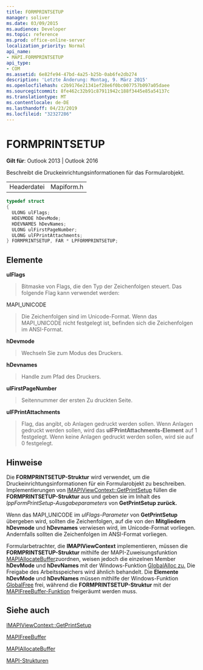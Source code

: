 ```yaml
---
title: FORMPRINTSETUP
manager: soliver
ms.date: 03/09/2015
ms.audience: Developer
ms.topic: reference
ms.prod: office-online-server
localization_priority: Normal
api_name:
- MAPI.FORMPRINTSETUP
api_type:
- COM
ms.assetid: 6e82fe94-47bd-4a25-b25b-0ab6fe2db274
description: 'Letzte Änderung: Montag, 9. März 2015'
ms.openlocfilehash: c2b9176e21341ef28e6f0bc007757b097a05daee
ms.sourcegitcommit: 8fe462c32b91c87911942c188f3445e85a54137c
ms.translationtype: MT
ms.contentlocale: de-DE
ms.lasthandoff: 04/23/2019
ms.locfileid: "32327286"
---
```

# <a name="formprintsetup"></a>FORMPRINTSETUP

  
  
**Gilt für**: Outlook 2013 | Outlook 2016 
  
Beschreibt die Druckeinrichtungsinformationen für das Formularobjekt. 
  
|||
|:-----|:-----|
|Headerdatei  <br/> |Mapiform.h  <br/> |
   
```cpp
typedef struct
{
  ULONG ulFlags;
  HDEVMODE hDevMode;
  HDEVNAMES hDevNames;
  ULONG ulFirstPageNumber;
  ULONG ulFPrintAttachments;
} FORMPRINTSETUP, FAR * LPFORMPRINTSETUP;

```

## <a name="members"></a>Elemente

 **ulFlags**
  
> Bitmaske von Flags, die den Typ der Zeichenfolgen steuert. Das folgende Flag kann verwendet werden:
    
MAPI_UNICODE 
  
> Die Zeichenfolgen sind im Unicode-Format. Wenn das MAPI_UNICODE nicht festgelegt ist, befinden sich die Zeichenfolgen im ANSI-Format.
    
 **hDevmode**
  
> Wechseln Sie zum Modus des Druckers.
    
 **hDevnames**
  
> Handle zum Pfad des Druckers.
    
 **ulFirstPageNumber**
  
> Seitennummer der ersten Zu druckten Seite.
    
 **ulFPrintAttachments**
  
> Flag, das angibt, ob Anlagen gedruckt werden sollen. Wenn Anlagen gedruckt werden sollen, wird das **ulFPrintAttachments-Element** auf 1 festgelegt. Wenn keine Anlagen gedruckt werden sollen, wird sie auf 0 festgelegt. 
    
## <a name="remarks"></a>Hinweise

Die **FORMPRINTSETUP-Struktur** wird verwendet, um die Druckeinrichtungsinformationen für ein Formularobjekt zu beschreiben. Implementierungen von [IMAPIViewContext::GetPrintSetup](imapiviewcontext-getprintsetup.md) füllen die **FORMPRINTSETUP-Struktur** aus und geben sie im Inhalt des _lppFormPrintSetup-Ausgabeparameters_ von **GetPrintSetup zurück.**
  
Wenn das MAPI_UNICODE im  _ulFlags-Parameter_ von **GetPrintSetup** übergeben wird, sollten die Zeichenfolgen, auf die von den **Mitgliedern hDevmode** und **hDevnames** verwiesen wird, im Unicode-Format vorliegen. Andernfalls sollten die Zeichenfolgen im ANSI-Format vorliegen. 
  
Formularbetrachter, die **IMAPIViewContext** implementieren, müssen die **FORMPRINTSETUP-Struktur** mithilfe der MAPI-Zuweisungsfunktion [MAPIAllocateBuffer](mapiallocatebuffer.md)zuordnen, weisen jedoch die einzelnen Member **hDevMode** und **hDevNames** mit der Windows-Funktion [GlobalAlloc zu.](https://go.microsoft.com/fwlink/?LinkId=132110) Die Freigabe des Arbeitsspeichers wird ähnlich behandelt. Die **Elemente hDevMode** und **hDevNames** müssen mithilfe der Windows-Funktion [GlobalFree](https://go.microsoft.com/fwlink/?LinkId=132108) frei, während die **FORMPRINTSETUP-Struktur** mit der [MAPIFreeBuffer-Funktion](mapifreebuffer.md) freigeräumt werden muss. 
  
## <a name="see-also"></a>Siehe auch



[IMAPIViewContext::GetPrintSetup](imapiviewcontext-getprintsetup.md)
  
[MAPIFreeBuffer](mapifreebuffer.md)
  
[MAPIAllocateBuffer](mapiallocatebuffer.md)


[MAPI-Strukturen](mapi-structures.md)


